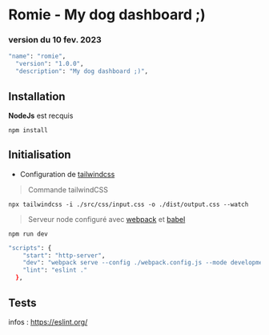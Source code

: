 
# Romie - My dog dashboard ;)
### version du 10 fev. 2023 
```sh
"name": "romie",
  "version": "1.0.0",
  "description": "My dog dashboard ;)",
  ```
## Installation

 **NodeJs** est recquis 

`npm install`

## Initialisation 
- Configuration de [tailwindcss](https://tailwindcss.com/docs/content-configuration)

> Commande tailwindCSS

`npx tailwindcss -i ./src/css/input.css -o ./dist/output.css --watch`

> Serveur node configuré avec [webpack](https://www.gekkode.com/developpement/tutoriel-webpack-5-pour-les-debutants/) et [babel](https://www.gekkode.com/developpement/tutoriel-webpack-5-comment-configurer-babel/)

`npm run dev`
```sh
"scripts": {
    "start": "http-server",
    "dev": "webpack serve --config ./webpack.config.js --mode development",
    "lint": "eslint ."
  },
```
## Tests

infos : https://eslint.org/

